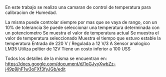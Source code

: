 En este trabajo se realizo una camaran de control de temperatura para calibracion de Humedad. 

La misma puede controlar siempre por mas que se vaya de rango, con un 10% de tolerancia
Se puede seleccionar una temperatura determinada con un potenciometro
Se muestra el valor de temperatura actual
Se muestra el valor de temperatura seleccionado
Muestra el tiempo que estuvo estable la temperatura
Entrada de 220 V / Regulada a 12 V/3 A
Sensor analogico LM35
Utiliza peltier de 12V 
Tiene un costo inferior a 100 USS

Todos los detalles de la misma se encuentran en: https://docs.google.com/document/d/1oGJyyXwbZz-j49p9jhF1w3oFXf3fyJGb/edit
